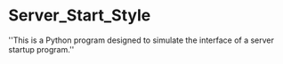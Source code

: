 # Server_Start_Style
''This is a Python program designed to simulate the interface of a server startup program.''
